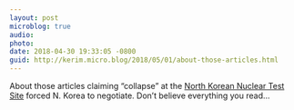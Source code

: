 ```yaml
---
layout: post
microblog: true
audio: 
photo: 
date: 2018-04-30 19:33:05 -0800
guid: http://kerim.micro.blog/2018/05/01/about-those-articles.html
---
```

About those articles claiming “collapse” at the [North Korean Nuclear Test Site](https://nucleardiner.wordpress.com/2018/04/29/the-north-korean-nuclear-test-site/) forced N. Korea to negotiate. Don’t believe everything you read… 

